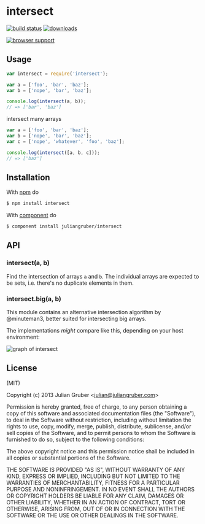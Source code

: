 
# intersect

[![build status](https://secure.travis-ci.org/juliangruber/intersect.svg)](http://travis-ci.org/juliangruber/intersect)
[![downloads](https://img.shields.io/npm/dm/intersect.svg)](https://www.npmjs.org/package/intersect)

[![browser support](https://ci.testling.com/juliangruber/intersect.png)](https://ci.testling.com/juliangruber/intersect)

## Usage

```js
var intersect = require('intersect');

var a = ['foo', 'bar', 'baz'];
var b = ['nope', 'bar', 'baz'];

console.log(intersect(a, b));
// => ['bar', 'baz']
```

intersect many arrays

```js
var a = ['foo', 'bar', 'baz'];
var b = ['nope', 'bar', 'baz'];
var c = ['nope', 'whatever', 'foo', 'baz'];

console.log(intersect([a, b, c]));
// => ['baz']
```

## Installation

With [npm](http://npmjs.org) do

```bash
$ npm install intersect
```

With [component](https://github.com/component/component) do

```bash
$ component install juliangruber/intersect
```

## API

### intersect(a, b)

Find the intersection of arrays `a` and `b`. The individual arrays are expected to be sets, i.e. there's no duplicate elements in them.

### intersect.big(a, b)

This module contains an alternative intersection algorithm by @minuteman3, better suited for intersecting big arrays.

The implementations *might* compare like this, depending on your host environment:

![graph of intersect](http://minuteman3.github.io/minuteman3/graph.svg)

## License

(MIT)

Copyright (c) 2013 Julian Gruber &lt;julian@juliangruber.com&gt;

Permission is hereby granted, free of charge, to any person obtaining a copy of
this software and associated documentation files (the "Software"), to deal in
the Software without restriction, including without limitation the rights to
use, copy, modify, merge, publish, distribute, sublicense, and/or sell copies
of the Software, and to permit persons to whom the Software is furnished to do
so, subject to the following conditions:

The above copyright notice and this permission notice shall be included in all
copies or substantial portions of the Software.

THE SOFTWARE IS PROVIDED "AS IS", WITHOUT WARRANTY OF ANY KIND, EXPRESS OR
IMPLIED, INCLUDING BUT NOT LIMITED TO THE WARRANTIES OF MERCHANTABILITY,
FITNESS FOR A PARTICULAR PURPOSE AND NONINFRINGEMENT. IN NO EVENT SHALL THE
AUTHORS OR COPYRIGHT HOLDERS BE LIABLE FOR ANY CLAIM, DAMAGES OR OTHER
LIABILITY, WHETHER IN AN ACTION OF CONTRACT, TORT OR OTHERWISE, ARISING FROM,
OUT OF OR IN CONNECTION WITH THE SOFTWARE OR THE USE OR OTHER DEALINGS IN THE
SOFTWARE.
